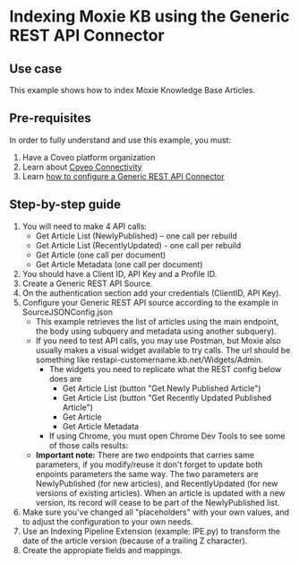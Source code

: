 # Indexing Moxie KB using the Generic REST API Connector

## Use case
This example shows how to index Moxie Knowledge Base Articles.

## Pre-requisites
In order to fully understand and use this example, you must:
1. Have a Coveo platform organization
2. Learn about [Coveo Connectivity](https://docs.coveo.com/en/1702/cloud-v2-administrators/add-or-edit-a-source-using-one-of-the-available-connectors)
3. Learn [how to configure a Generic REST API Connector](https://docs.coveo.com/en/1896/cloud-v2-administrators/add-or-edit-a-generic-rest-api-source)

## Step-by-step guide
1. You will need to make 4 API calls:
    * Get Article List (NewlyPublished) – one call per rebuild
    * Get Article List (RecentlyUpdated) - one call per rebuild
    * Get Article (one call per document)
    * Get Article Metadata (one call per document)
2. You should have a Client ID, API Key and a Profile ID.
3. Create a Generic REST API Source.
4. On the authentication section add your credentials (ClientID, API Key).
5. Configure your Generic REST API source according to the example in SourceJSONConfig.json 
    * This example retrieves the list of articles using the main endpoint, the body using subquery and metadata using another subquery).
    * If you need to test API calls, you may use Postman, but Moxie also usually makes a visual widget available to try calls. The url should be something like restapi-customername.kb.net/Widgets/Admin.
        * The widgets you need to replicate what the REST config below does are
            * Get Article List (button "Get Newly Published Article")
            * Get Article List (button "Get Recently Updated Published Article")
            * Get Article 
            * Get Article Metadata
        * If using Chrome, you must open Chrome Dev Tools to see some of those calls results:
    * **Important note:** There are two endpoints that carries same parameters, if you modify/reuse it don't forget to update both enpoints parameters the same way. The two parameters are NewlyPublished (for new articles), and RecentlyUpdated (for new versions of existing articles). When an article is updated with a new version, its record will cease to be part of the NewlyPublished list.
6. Make sure you've changed all "placeholders" with your own values, and to adjust the configuration to your own needs.
7. Use an Indexing Pipeline Extension (example: IPE.py) to transform the date of the article version (because of a trailing Z character).
8. Create the appropiate fields and mappings.